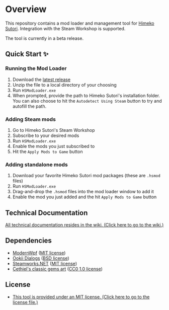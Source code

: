# Overview
This repository contains a mod loader and management tool for [Himeko Sutori](https://store.steampowered.com/app/669500/Himeko_Sutori/). Integration with the Steam Workshop is supported.

The tool is currently in a beta release.

## Quick Start ✨

### Running the Mod Loader
1. Download the [latest release](https://github.com/solimodsthings/hs-mod-loader/releases)
2. Unzip the file to a local directory of your choosing
3. Run ```HSModLoader.exe```
4. When prompted, provide the path to Himeko Sutori's installation folder. You can also choose to hit the ```Autodetect Using Steam``` button to try and autofill the path.

### Adding Steam mods
1. Go to Himeko Sutori's Steam Workshop
2. Subscribe to your desired mods
3. Run ```HSModLoader.exe```
4. Enable the mods you just subscribed to
5. Hit the ```Apply Mods to Game``` button

### Adding standalone mods
1. Download your favorite Himeko Sutori mod packages (these are ```.hsmod``` files)
2. Run ```HSModLoader.exe```
3. Drag-and-drop the ```.hsmod``` files into the mod loader window to add it
4. Enable the mod you just added and the hit ```Apply Mods to Game``` button

## Technical Documentation
[All technical documentation resides in the wiki. (Click here to go to the wiki.)](https://github.com/solimodsthings/hs-mod-loader/wiki)

## Dependencies
* [ModernWpf](https://github.com/Kinnara/ModernWpf) ([MIT license](https://github.com/Kinnara/ModernWpf/blob/master/LICENSE))
* [Ookii Dialogs](https://github.com/ookii-dialogs/ookii-dialogs-wpf) ([BSD license](https://github.com/ookii-dialogs/ookii-dialogs-wpf/blob/master/LICENSE))
* [Steamworks.NET](https://github.com/rlabrecque/Steamworks.NET) ([MIT license](https://github.com/rlabrecque/Steamworks.NET/blob/master/LICENSE.txt))
* [Cethiel's classic gems art](https://opengameart.org/content/gems-classic) ([CC0 1.0 license](https://creativecommons.org/publicdomain/zero/1.0/))

## License
* [This tool is provided under an MIT license. (Click here to go to the license file.)](https://github.com/solimodsthings/hs-mod-loader/blob/main/LICENSE)
